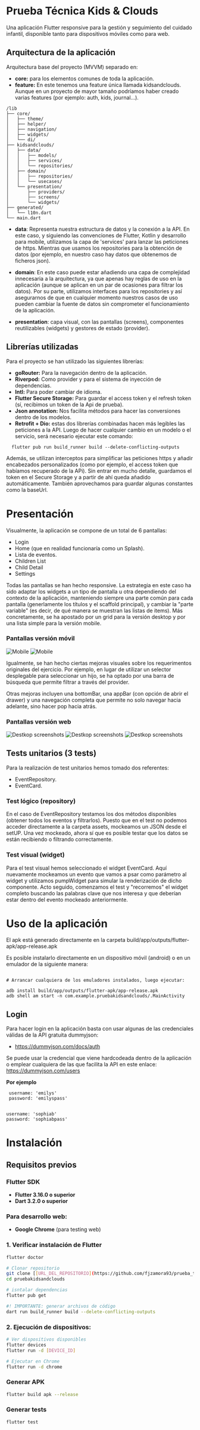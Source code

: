 # Prueba Técnica Kids & Clouds

Una aplicación Flutter responsive para la gestión y seguimiento del cuidado infantil, disponible tanto para dispositivos móviles como para web.


## Arquitectura de la aplicación

Arquitectura base del proyecto (MVVM) separado en:

- **core:** para los elementos comunes de toda la aplicación.
- **feature:** En este tenemos una feature única llamada kidsandclouds. Aunque en un proyecto de mayor tamaño podríamos haber creado varias features (por ejemplo: auth, kids, journal...).


```
/lib
├── core/
│   ├── theme/
│   ├── helper/
│   ├── navigation/
│   ├── widgets/
│   └── di/
├── kidsandclouds/
│   ├── data/
│   │   ├── models/
│   │   ├── services/
│   │   └── repositories/
│   ├── domain/
│   │   ├── repositories/
│   │   └── usecases/
│   └── presentation/
│       ├── providers/
│       ├── screens/
│       └── widgets/
├── generated/
│   └── l10n.dart
└── main.dart
```



- **data**: Representa nuestra estructura de datos y la conexión a la API. En este caso, y siguiendo las convenciones de Flutter, Kotlin y desarrollo para mobile, utilizamos la capa de 'services' para lanzar las peticiones de https. Mientras que usamos los repositories para la obtención de datos (por ejemplo, en nuestro caso hay datos que obtenemos de ficheros json).
  
- **domain**: En este caso puede estar añadiendo una capa de complejidad innecesaria a la arquitectura, ya que apenas hay reglas de uso en la aplicación (aunque se aplican en un par de ocasiones para filtrar los datos). Por su parte, utilizamos interfaces para los repositories y así asegurarnos de que en cualquier momento nuestros casos de uso pueden cambiar la fuente de datos sin comprometer el funcionamiento de la aplicación.
  
- **presentation**: capa visual, con las pantallas (screens), componentes reutilizables (widgets) y gestores de estado (provider). 


## Librerías utilizadas

Para el proyecto se han utilizado las siguientes librerías:

- **goRouter:** Para la navegación dentro de la aplicación. 
- **Riverpod:** Como provider y para el sistema de inyección de dependencias. 
- **Intl:** Para poder cambiar de idioma. 
- **Flutter Secure Storage:**  Para guardar el access token y el refresh token (sí, recibimos un token de la Api de prueba).
- **Json annotation:**  Nos facilita métodos para hacer las conversiones dentro de los modelos.
- **Retrofit + Dio:** estas dos librerías combinadas hacen más legibles las peticiones a la API. Luego de hacer cualquier cambio en un modelo o el servicio, será necesario ejecutar este comando:

```
  flutter pub run build_runner build --delete-conflicting-outputs
```

Además, se utilizan interceptos para simplificar las peticiones https y añadir encabezados personalizados (como por ejemplo, el access token que habíamos recuperado de la APi). Sin entrar en mucho detalle, guardamos el token en el Secure Storage y a partir de ahí queda añadido automáticamente. También aprovechamos para guardar algunas constantes como la baseUrl.


# Presentación

Visualmente, la aplicación se compone de un total de 6 pantallas:

- Login
- Home (que en realidad funcionaría como un Splash).
- Lista de eventos.
- Children List
- Child Detail
- Settings

Todas las pantallas se han hecho responsive. La estrategia en este caso ha sido adaptar los widgets a un tipo de pantalla u otra dependiendo del contexto de la aplicación, manteniendo siempre una parte común para cada pantalla (generlamente los títulos y el scaffold principal), y cambiar la "parte variable" (es decir, de qué manera se muestran las listas de items). Más concretamente, se ha apostado por un grid para la versión desktop y por una lista simple para la versión mobile. 

### Pantallas versión móvil

![Mobile](./screenshots/mobile_1.png)
![Mobile](./screenshots/mobile_2.png)

Igualmente, se han hecho ciertas mejoras visuales sobre los requerimentos originales del ejercicio. Por ejemplo, en lugar de utilizar un selector desplegable para seleccionar un hijo, se ha optado por una barra de búsqueda que permite filtrar a través del provider.

Otras mejoras incluyen una bottomBar, una appBar (con opción de abrir el drawer) y una navegación completa que permite no solo navegar hacia adelante, sino hacer pop hacia atrás.


### Pantallas versión web

![Destkop screenshots](./screenshots/desktop-children.png)
![Destkop screenshots](./screenshots/events.png)
![Destkop screenshots](./screenshots/splash.png)



## Tests unitarios (3 tests)

Para la realización de test unitarios hemos tomado dos referentes:
- EventRepository.
- EventCard.

### Test lógico (repository)
En el caso de EventRepository testamos los dos métodos disponibles (obtener todos los eventos y filtrarlos). Puesto que en el test no podemos acceder directamente a la carpeta assets, mockeamos un JSON desde el setUP. Una vez mockeado, ahora sí que es posible testar que los datos se están recibiendo o filtrando correctamente.  

### Test visual (widget)
Para el test visual hemos seleccionado el widget EventCard. Aquí nuevamente mockeamos un evento que vamos a psar como parámetro al widget y utilizamos pumpWidget para simular la renderización de dicho componente. Acto seguido, comenzamos el test y "recorremos" el widget completo buscando las palabras clave que nos interesa y que deberían estar dentro del evento mockeado anteriormente.


# Uso de la aplicación

El apk está generado directamente en la carpeta build/app/outputs/flutter-apk/app-release.apk

Es posible instalarlo directamente en un dispositivo móvil (android) o en un emulador de la siguiente manera:

```

# Arrancar cualquiera de los emuladores instalados, luego ejecutar:

adb install build/app/outputs/flutter-apk/app-release.apk
adb shell am start -n com.example.pruebakidsandclouds/.MainActivity
```


## Login

Para hacer login en la aplicación basta con usar algunas de las credenciales válidas de la API gratuita dummyjson:

- https://dummyjson.com/docs/auth


Se puede usar la credencial que viene hardcodeada dentro de la aplicación o emplear cualquiera de las que facilita la API en este enlace: https://dummyjson.com/users

**Por ejemplo**

```
 username: 'emilys'
 password: 'emilyspass'


username: 'sophiab'
password: 'sophiabpass'

```


#  Instalación

## Requisitos previos

### Flutter SDK
- **Flutter 3.16.0 o superior**
- **Dart 3.2.0 o superior**

### Para desarrollo web:
- **Google Chrome** (para testing web)


### 1. Verificar instalación de Flutter
```bash
flutter doctor

# Clonar repositorio
git clone [[URL_DEL_REPOSITORIO](https://github.com/fjzamora93/prueba_tecnica_flutter)]
cd pruebakidsandclouds

# isntalar dependencias
flutter pub get

#! IMPORTANTE: generar archivos de código
dart run build_runner build --delete-conflicting-outputs

```

### 2. Ejecución de dispositivos:

```bash
# Ver dispositivos disponibles
flutter devices
flutter run -d [DEVICE_ID]

# Ejecutar en Chrome
flutter run -d chrome

```

### Generar APK

```bash
flutter build apk --release
```

### Generar tests

```bash
flutter test
```

